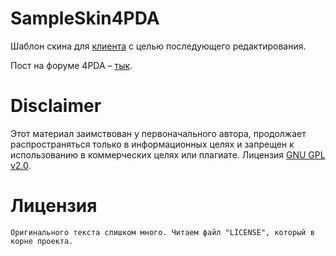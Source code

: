 # SampleSkin4PDA

Шаблон скина для [клиента](https://4pda.to/forum/index.php?showtopic=673755) с целью последующего редактирования.

Пост на форуме 4PDA – [тык](https://4pda.to/forum/index.php?s=&showtopic=682350&view=findpost&p=112571817).

# Disclaimer

Этот материал заимствован у первоначального автора, продолжает распространяться только в информационных целях и запрещен к использованию в коммерческих целях или плагиате. Лицензия [GNU GPL v2.0](https://www.gnu.org/licenses/old-licenses/gpl-2.0.html).

# Лицензия
```
Оригинального текста слишком много. Читаем файл "LICENSE", который в корне проекта.
```
